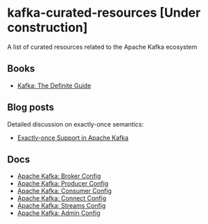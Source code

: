 # kafka-curated-resources [Under construction]

A list of curated resources related to the Apache Kafka ecosystem

## Books

* [Kafka: The Definite Guide](https://www.confluent.io/wp-content/uploads/confluent-kafka-definitive-guide-complete.pdf)

## Blog posts

Detailed discussion on exactly-once semantics: 
* [Exactly-once Support in Apache Kafka](https://medium.com/@jaykreps/exactly-once-support-in-apache-kafka-55e1fdd0a35f)

## Docs

* [Apache Kafka: Broker Config](https://kafka.apache.org/documentation.html#brokerconfigs)
* [Apache Kafka: Producer Config](https://kafka.apache.org/documentation/#producerconfigs)
* [Apache Kafka: Consumer Config](https://kafka.apache.org/documentation/#consumerconfigs)
* [Apache Kafka: Connect Config](https://kafka.apache.org/documentation/#connectconfigs)
* [Apache Kafka: Streams Config](https://kafka.apache.org/documentation/#streamsconfigs)
* [Apache Kafka: Admin Config](https://kafka.apache.org/documentation/#adminclientconfigs)
